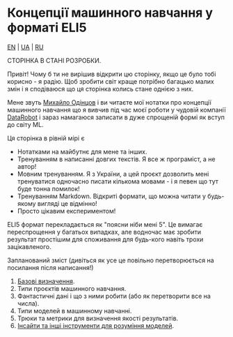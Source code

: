 # Концепції машинного навчання у форматі ELI5

[EN](README.md) | [UA](README_ua.md) | [RU](README_ru.md)

СТОРІНКА В СТАНІ РОЗРОБКИ.

Привіт! Чому б ти не вирішив відкрити цю сторінку, якщо це було тобі корисно - я радію.
Щоб зробити світ краще потрібно багацько малих змін і я сподіваюся що ця сторінка колись стане однією з них.

Мене звуть [Михайло Одінцов](https://www.linkedin.com/in/mihailodintsov/) і ви читаєте мої нотатки про концепції
машинного навчання що я вивчив під час моєї роботи у чудовій компанії [DataRobot](https://www.datarobot.com) і
зараз намагаюся записати в дуже спрощеній формі як вступ до світу ML.

Ця сторінка в рівній мірі є
* Нотатками на майбутнє для мене та інших. 
* Тренуванням в написанні довгих текстів. Я все ж програміст, а не автор!
* Мовним тренуванням. Я з України, а цей проєкт дозволить мені тренуватися одночасно писати кількома мовами - і я 
  певен що тут буде тонна помилок!
* Тренуванням Markdown. Відкриті формати, що можна читати у будь-якому вигляді це відмінно!
* Просто цікавим експериментом!

ELI5 формат перекладається як "поясни ніби мені 5". Це вимагає переспрощення у багатьох випадках, але водночас має
зробити результат простішим для споживання для будь-кого навіть трохи зацікавленого.

Запланований зміст (дивіться як усе це повільно перетворюється на посилання після написання!)
1. [Базові визначення](definitions_ua.md).
2. Типи проєктів машинного навчання.
3. Фантастичні дані і що з ними робити (або як перетворити все на числа).
4. Типи моделей в машинному навчанні.
5. Трюки та метрики для визначення якості результатів.
6. [Інсайти та інші інструменти для розуміння моделей](insights_ua.md).